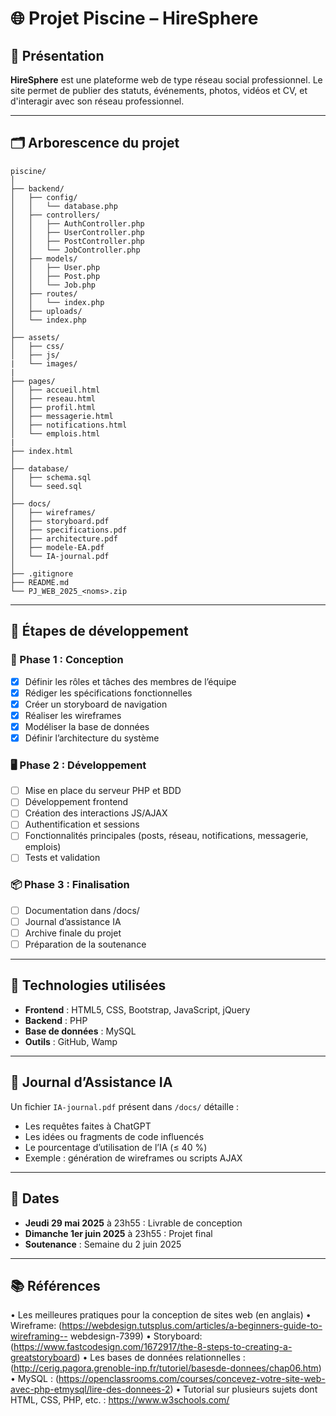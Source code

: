 # 🌐 Projet Piscine – HireSphere

## 📘 Présentation

**HireSphere** est une plateforme web de type réseau social professionnel. Le site permet de publier des statuts, événements, photos, vidéos et CV, et d'interagir avec son réseau professionnel.

---

## 🗂️ Arborescence du projet

```
piscine/
│
├── backend/
│   ├── config/
│   │   └── database.php
│   ├── controllers/
│   │   ├── AuthController.php
│   │   ├── UserController.php
│   │   ├── PostController.php
│   │   └── JobController.php
│   ├── models/
│   │   ├── User.php
│   │   ├── Post.php
│   │   └── Job.php
│   ├── routes/
│   │   └── index.php
│   ├── uploads/
│   └── index.php
│
├── assets/
│   ├── css/
│   ├── js/
|   └── images/
|
├── pages/
│   ├── accueil.html
│   ├── reseau.html
│   ├── profil.html
│   ├── messagerie.html
│   ├── notifications.html
│   └── emplois.html
|
├── index.html
│
├── database/
│   ├── schema.sql
│   └── seed.sql
│
├── docs/
│   ├── wireframes/
│   ├── storyboard.pdf
│   ├── specifications.pdf
│   ├── architecture.pdf
│   ├── modele-EA.pdf
│   └── IA-journal.pdf
│
├── .gitignore
├── README.md
└── PJ_WEB_2025_<noms>.zip
```

---

## 🚀 Étapes de développement

### 🔧 Phase 1 : Conception
- [x] Définir les rôles et tâches des membres de l’équipe
- [x] Rédiger les spécifications fonctionnelles
- [x] Créer un storyboard de navigation
- [x] Réaliser les wireframes
- [x] Modéliser la base de données
- [x] Définir l’architecture du système

### 🖥️ Phase 2 : Développement
- [ ] Mise en place du serveur PHP et BDD
- [ ] Développement frontend
- [ ] Création des interactions JS/AJAX
- [ ] Authentification et sessions
- [ ] Fonctionnalités principales (posts, réseau, notifications, messagerie, emplois)
- [ ] Tests et validation

### 📦 Phase 3 : Finalisation
- [ ] Documentation dans /docs/
- [ ] Journal d’assistance IA
- [ ] Archive finale du projet
- [ ] Préparation de la soutenance

---

## 🧰 Technologies utilisées

- **Frontend** : HTML5, CSS, Bootstrap, JavaScript, jQuery
- **Backend** : PHP
- **Base de données** : MySQL
- **Outils** : GitHub, Wamp

---

## 🧠 Journal d’Assistance IA

Un fichier `IA-journal.pdf` présent dans `/docs/` détaille :
- Les requêtes faites à ChatGPT
- Les idées ou fragments de code influencés
- Le pourcentage d’utilisation de l’IA (≤ 40 %)
- Exemple : génération de wireframes ou scripts AJAX

---


## 📅 Dates

- **Jeudi 29 mai 2025** à 23h55 : Livrable de conception
- **Dimanche 1er juin 2025** à 23h55 : Projet final
- **Soutenance** : Semaine du 2 juin 2025

---


## 📚 Références

• Les meilleures pratiques pour la conception de sites web (en anglais)
• Wireframe: (https://webdesign.tutsplus.com/articles/a-beginners-guide-to-wireframing--
webdesign-7399)
• Storyboard: (https://www.fastcodesign.com/1672917/the-8-steps-to-creating-a-greatstoryboard)
• Les bases de données relationnelles : (http://cerig.pagora.grenoble-inp.fr/tutoriel/basesde-donnees/chap06.htm)
• MySQL : (https://openclassrooms.com/courses/concevez-votre-site-web-avec-php-etmysql/lire-des-donnees-2)
• Tutorial sur plusieurs sujets dont HTML, CSS, PHP, etc. : https://www.w3schools.com/
